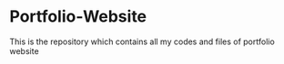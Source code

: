 # Portfolio-Website
This is the repository which contains all my codes and files of portfolio website
